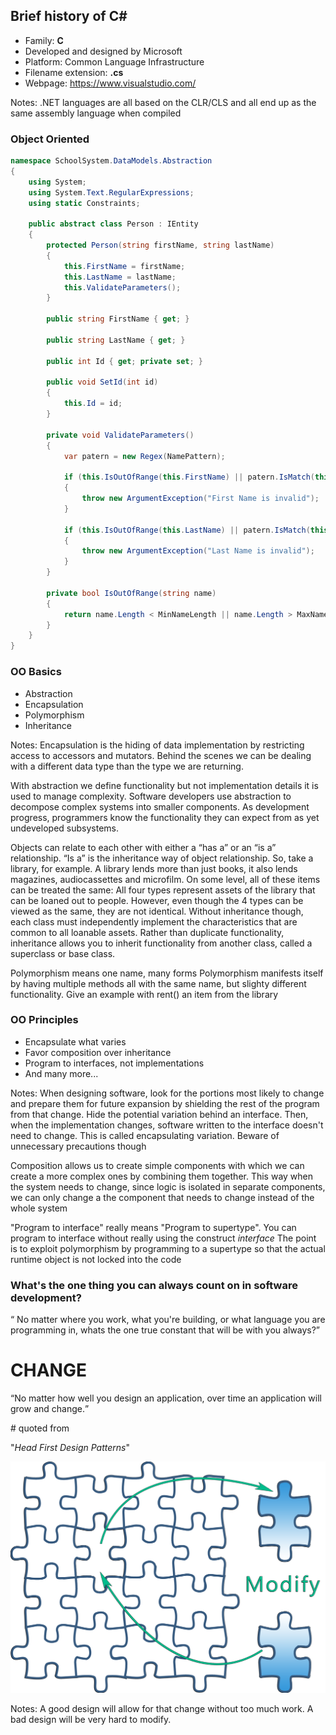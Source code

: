 ## Brief history of C# #

* Family: **C** <!-- .element class="text-success" -->
* Developed and designed by Microsoft
* Platform: Common Language Infrastructure
* Filename extension: **.cs** <!-- .element class="text-success" -->
* Webpage: https://www.visualstudio.com/

Notes:
.NET languages are all based on the
CLR/CLS and all end up as the same assembly language when compiled


### Object Oriented

```C#
namespace SchoolSystem.DataModels.Abstraction
{
    using System;
    using System.Text.RegularExpressions;
    using static Constraints;

    public abstract class Person : IEntity
    {
        protected Person(string firstName, string lastName)
        {
            this.FirstName = firstName;
            this.LastName = lastName;
            this.ValidateParameters();
        }

        public string FirstName { get; }

        public string LastName { get; }

        public int Id { get; private set; }

        public void SetId(int id)
        {
            this.Id = id;
        }

        private void ValidateParameters()
        {
            var patern = new Regex(NamePattern);

            if (this.IsOutOfRange(this.FirstName) || patern.IsMatch(this.FirstName) == false)
            {
                throw new ArgumentException("First Name is invalid");
            }

            if (this.IsOutOfRange(this.LastName) || patern.IsMatch(this.LastName) == false)
            {
                throw new ArgumentException("Last Name is invalid");
            }
        }

        private bool IsOutOfRange(string name)
        {
            return name.Length < MinNameLength || name.Length > MaxNameLength;
        }
    }
}
```
<!-- .element class="code code-large" -->


<!-- .element style="text-align: left" -->
### OO Basics

* Abstraction
* Encapsulation
* Polymorphism
* Inheritance

Notes:
Encapsulation is the hiding of data implementation by restricting 
access to accessors and mutators. Behind the scenes we can be dealing
with a different data type than the type we are returning.

With abstraction we define functionality but not implementation details
it is used to manage complexity. Software developers use abstraction to
decompose complex systems into smaller components. As development
progress, programmers know the functionality they can expect from as
yet undeveloped subsystems.

Objects can relate to each other with either a “has a” or an “is a” 
relationship. “Is a” is the inheritance way of object relationship.
So, take a library, for example.  A library lends more than just books,
it also lends magazines, audiocassettes and microfilm.  On some
level, all of these items can be treated the same: All four types
represent assets of the library that can be loaned out to people. 
However, even though the 4 types can be viewed as the same, they are
not identical. Without inheritance though, each class must 
independently implement the characteristics that are common to all
loanable assets. Rather than duplicate functionality, inheritance
allows you to inherit functionality from another class,
called a superclass or base class.

Polymorphism means one name, many forms
Polymorphism manifests itself by having multiple methods all with the
same name, but slighty different functionality.
Give an example with rent() an item from the library 


<!-- .element style="text-align: right" -->
### OO Principles

* Encapsulate what varies
* Favor composition over inheritance
* Program to interfaces, not implementations
* And many more...

Notes:
When designing software, look for the portions most likely to change
and prepare them for future expansion by shielding the rest of the
program from that change.
Hide the potential variation behind an interface. Then, when the
implementation changes, software written to the interface doesn't need
to change. This is called encapsulating variation.
Beware of unnecessary precautions though

Composition allows us to create simple components with which we can
create a more complex ones by combining them together. This way
when the system needs to change, since logic is isolated in separate
components, we can only change a the component that needs to change 
instead of the whole system

"Program to interface" really means "Program to supertype". You
can program to interface without really using the construct *interface*
The point is to exploit polymorphism by programming to a supertype
so that the actual runtime object is not locked into the code


<!-- .element style="text-align: left" -->
### What's the one thing you can always count on in software development?

<q> No matter where you work, what you're building, or what language you
are programming in, whats the one true constant that will be with you
always?</q>

# CHANGE 
<!-- .element class="fragment fade-right" style="color: #1b91ff" -->

<q class="fragment">No matter how well you design an application, over time an
application will grow and change.</q>

\# quoted from 
<!-- .element class="fragment" style="text-align: right" --> 
"*Head First Design Patterns*" <!-- .element class="text-info" -->


![composition puzzle](img/tutorial/puzzle_components.png)

Notes:
A good design will allow for that change without too much work.
A bad design will be very hard to modify.
